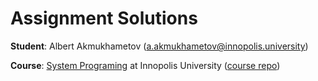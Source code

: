 # Assignment Solutions
**Student**: Albert Akmukhametov (a.akmukhametov@innopolis.university)

**Course**: [System Programing](https://slides.com/gerold103/decks/sysprog_eng) at Innopolis University ([course repo](https://github.com/Gerold103/sysprog))
